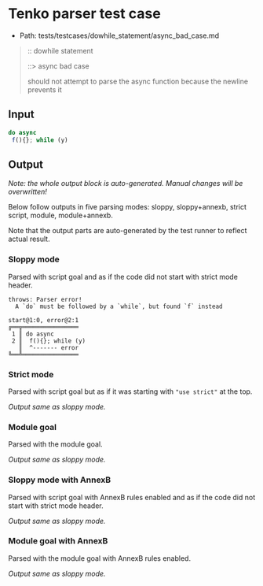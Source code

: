 # Tenko parser test case

- Path: tests/testcases/dowhile_statement/async_bad_case.md

> :: dowhile statement
>
> ::> async bad case
>
> should not attempt to parse the async function because the newline prevents it

## Input

`````js
do async 
 f(){}; while (y)
`````

## Output

_Note: the whole output block is auto-generated. Manual changes will be overwritten!_

Below follow outputs in five parsing modes: sloppy, sloppy+annexb, strict script, module, module+annexb.

Note that the output parts are auto-generated by the test runner to reflect actual result.

### Sloppy mode

Parsed with script goal and as if the code did not start with strict mode header.

`````
throws: Parser error!
  A `do` must be followed by a `while`, but found `f` instead

start@1:0, error@2:1
╔══╦════════════════
 1 ║ do async
 2 ║  f(){}; while (y)
   ║  ^------- error
╚══╩════════════════

`````

### Strict mode

Parsed with script goal but as if it was starting with `"use strict"` at the top.

_Output same as sloppy mode._

### Module goal

Parsed with the module goal.

_Output same as sloppy mode._

### Sloppy mode with AnnexB

Parsed with script goal with AnnexB rules enabled and as if the code did not start with strict mode header.

_Output same as sloppy mode._

### Module goal with AnnexB

Parsed with the module goal with AnnexB rules enabled.

_Output same as sloppy mode._
